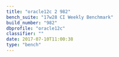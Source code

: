 ```yaml
---
title: "oracle12c 2 982"
bench_suite: "17w28 CI Weekly Benchmark"
build_number: "982"
dbprofile: "oracle12c"
classifier: ""
date: 2017-07-10T11:00:38
type: "bench"
---
```

